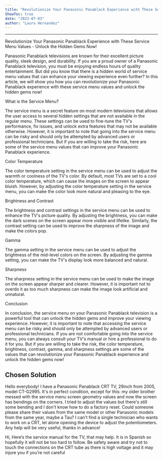 ```yaml
---
title: "Revolutionize Your Panasonic Panablack Experience with These Service Menu Values - Unlock the Hidden Gems Now!"
ShowToc: true 
date: "2023-07-03"
author: "Laura Hernandez"
---
```

*****
Revolutionize Your Panasonic Panablack Experience with These Service Menu Values - Unlock the Hidden Gems Now!

Panasonic Panablack televisions are known for their excellent picture quality, sleek design, and durability. If you are a proud owner of a Panasonic Panablack television, you must be enjoying endless hours of quality entertainment. But did you know that there is a hidden world of service menu values that can enhance your viewing experience even further? In this article, we will show you how you can revolutionize your Panasonic Panablack experience with these service menu values and unlock the hidden gems now!

What is the Service Menu?

The service menu is a secret feature on most modern televisions that allows the user access to several hidden settings that are not available in the regular menu. These settings can be used to fine-tune the TV's performance, fix issues, and unlock extra features that may not be available otherwise. However, it is important to note that going into the service menu can be risky and should only be attempted by advanced users or professional technicians. But if you are willing to take the risk, here are some of the service menu values that can improve your Panasonic Panablack experience.

Color Temperature

The color temperature setting in the service menu can be used to adjust the warmth or coolness of the TV's color. By default, most TVs are set to a cool color temperature, which can cause the images on the screen to appear bluish. However, by adjusting the color temperature setting in the service menu, you can make the color look more natural and pleasing to the eye.

Brightness and Contrast

The brightness and contrast settings in the service menu can be used to enhance the TV's picture quality. By adjusting the brightness, you can make the dark scenes on the screen appear more visible and lifelike. Similarly, the contrast setting can be used to improve the sharpness of the image and make the colors pop.

Gamma

The gamma setting in the service menu can be used to adjust the brightness of the mid-level colors on the screen. By adjusting the gamma setting, you can make the TV's display look more balanced and natural.

Sharpness

The sharpness setting in the service menu can be used to make the image on the screen appear sharper and clearer. However, it is important not to overdo it as too much sharpness can make the image look artificial and unnatural.

Conclusion

In conclusion, the service menu on your Panasonic Panablack television is a powerful tool that can unlock the hidden gems and improve your viewing experience. However, it is important to note that accessing the service menu can be risky and should only be attempted by advanced users or professional technicians. If you are not comfortable going into the service menu, you can always consult your TV's manual or hire a professional to do it for you. But if you are willing to take the risk, the color temperature, brightness, contrast, gamma, and sharpness settings are some of the values that can revolutionize your Panasonic Panablack experience and unlock the hidden gems now!


## Chosen Solution
 Hello everybody! I have a Panasonic Panablack CRT TV, 29inch from 2005, model CT-G2995. It's in perfect condition, except for this: my older brother messed with the service menu screen geometry values and now the screen has bendings on the corners. I tried to adjust the values but there's still some bending and I don't know how to do a factory reset. Could someone please share their values from the same model or other Panasonic models from the same year, maybe a Tau? I can't find a single technician who wants to work on a CRT, let alone opening the device to adjust the potentiometers. Any help will be very useful, thanks in advance!

 Hi,
Here’s the service manual for the TV, that may help.
It is in Spanish so hopefully it will not be too hard to follow.
Be safety aware and try not to touch the connections on the CRT tube as there is high voltage and it may injure you if you’re not careful




